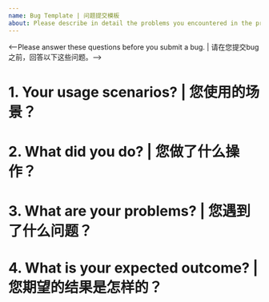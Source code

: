 ```yaml
---
name: Bug Template | 问题提交模板
about: Please describe in detail the problems you encountered in the process of using | 请详细描述您使用过程中遇到的问题
---
```

<--Please answer these questions before you submit a bug. | 请在您提交bug之前，回答以下这些问题。-->

# 1. Your usage scenarios? | 您使用的场景？

# 2. What did you do? | 您做了什么操作？

# 3. What are your problems? | 您遇到了什么问题？

# 4. What is your expected outcome? | 您期望的结果是怎样的？
